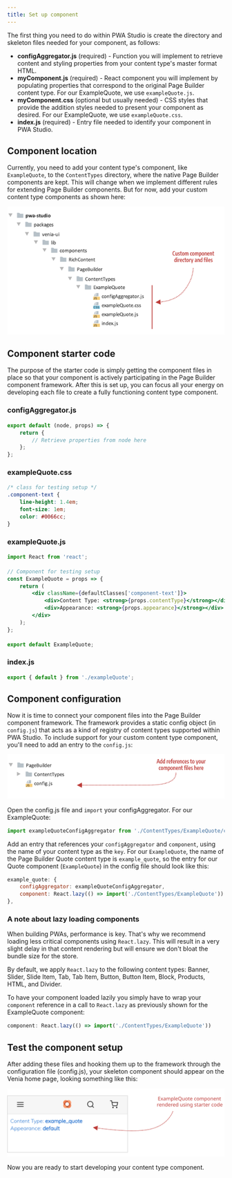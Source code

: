 ```yaml
---
title: Set up component
---
```


The first thing you need to do within PWA Studio is create the directory and skeleton files needed for your component, as follows:

- **configAggregator.js** (required) - Function you will implement to retrieve content and styling properties from your content type's master format HTML.
- **myComponent.js** (required) - React component you will implement by populating properties that correspond to the original Page Builder content type. For our ExampleQuote, we use `exampleQuote.js`.
- **myComponent.css** (optional but usually needed) - CSS styles that provide the addition styles needed to present your component as desired. For our ExampleQuote, we use `exampleQuote.css`.
- **index.js** (required)  - Entry file needed to identify your component in PWA Studio.

## Component location

Currently, you need to add your content type's component, like `ExampleQuote`, to the `ContentTypes` directory, where the native Page Builder components are kept. This will change when we implement different rules for extending Page Builder components. But for now, add your custom content type components as shown here:

![Component file structure](PageBuilderFilesSetup.png)

## Component starter code

The purpose of the starter code is simply getting the component files in place so that your component is actively participating in the Page Builder component framework. After this is set up, you can focus all your energy on developing each file to create a fully functioning content type component.

### configAggregator.js

```js
export default (node, props) => {
    return {
        // Retrieve properties from node here
    };
};
```

### exampleQuote.css

```css
/* class for testing setup */
.component-text {
    line-height: 1.4em;
    font-size: 1em;
    color: #0066cc;
}
```

### exampleQuote.js

```jsx
import React from 'react';

// Component for testing setup
const ExampleQuote = props => {
    return (
        <div className={defaultClasses['component-text']}>
            <div>Content Type: <strong>{props.contentType}</strong></div>
            <div>Appearance: <strong>{props.appearance}</strong></div>
        </div>
    );
};

export default ExampleQuote;
```

### index.js

```js
export { default } from './exampleQuote';
```

## Component configuration

Now it is time to connect your component files into the Page Builder component framework. The framework provides a static config object (in `config.js`) that acts as a kind of registry of content types supported within PWA Studio. To include support for your custom content type component, you'll need to add an entry to the `config.js`:

![Component config file](PageBuilderConfigFile.png)

Open the config.js file and `import` your configAggregator. For our ExampleQuote:

```js
import exampleQuoteConfigAggregator from './ContentTypes/ExampleQuote/configAggregator';
```

Add an entry that references your `configAggregator` and `component`, using the name of your content type as the `key`. For our `ExampleQuote`, the name of the Page Builder Quote content type is `example_quote`, so the entry for our Quote component (`ExampleQuote`) in the config file should look like this:

```js
example_quote: {
    configAggregator: exampleQuoteConfigAggregator,
    component: React.lazy(() => import('./ContentTypes/ExampleQuote'))
},
```

### A note about lazy loading components

When building PWAs, performance is key. That's why we recommend loading less critical components using `React.lazy`. This will result in a very slight delay in that content rendering but will ensure we don't bloat the bundle size for the store.

By default, we apply `React.lazy` to the following content types: Banner, Slider, Slide Item, Tab, Tab Item, Button, Button Item, Block, Products, HTML, and Divider.

To have your component loaded lazily you simply have to wrap your `component` reference in a call to `React.lazy` as previously shown for the ExampleQuote component:

```js
component: React.lazy(() => import('./ContentTypes/ExampleQuote'))
```

## Test the component setup

After adding these files and hooking them up to the framework through the configuration file (config.js), your skeleton component should appear on the Venia home page, looking something like this:

![ExampleQuote component rendered with starter code](SetupComponentTest.svg)

Now you are ready to start developing your content type component.
